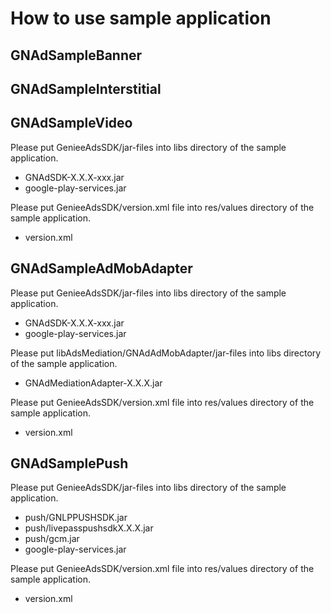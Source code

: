 # How to use sample application

## GNAdSampleBanner
## GNAdSampleInterstitial
## GNAdSampleVideo
Please put GenieeAdsSDK/jar-files into libs directory of the sample application.
- GNAdSDK-X.X.X-xxx.jar
- google-play-services.jar

Please put GenieeAdsSDK/version.xml file into res/values directory of the sample application.
- version.xml


## GNAdSampleAdMobAdapter
Please put GenieeAdsSDK/jar-files into libs directory of the sample application.
- GNAdSDK-X.X.X-xxx.jar
- google-play-services.jar

Please put libAdsMediation/GNAdAdMobAdapter/jar-files into libs directory of the sample application.
- GNAdMediationAdapter-X.X.X.jar

Please put GenieeAdsSDK/version.xml file into res/values directory of the sample application.
- version.xml


## GNAdSamplePush
Please put GenieeAdsSDK/jar-files into libs directory of the sample application.
- push/GNLPPUSHSDK.jar
- push/livepasspushsdkX.X.X.jar
- push/gcm.jar
- google-play-services.jar

Please put GenieeAdsSDK/version.xml file into res/values directory of the sample application.
- version.xml
